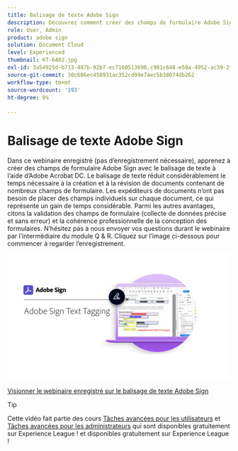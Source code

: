 ```yaml
---
title: Balisage de texte Adobe Sign
description: Découvrez comment créer des champs de formulaire Adobe Sign par balisage de texte à l’aide d’Adobe Acrobat DC
role: User, Admin
product: adobe sign
solution: Document Cloud
level: Experienced
thumbnail: KT-6402.jpg
exl-id: 3a54925d-b713-487b-92b7-ec7160513696,c981c640-e50a-4952-ac39-2f90d6d0cf08
source-git-commit: 30c606ec458931ac352cd99e7aec5b38074db262
workflow-type: tm+mt
source-wordcount: '193'
ht-degree: 0%

---
```


# Balisage de texte Adobe Sign

Dans ce webinaire enregistré (pas d’enregistrement nécessaire), apprenez à créer des champs de formulaire Adobe Sign avec le balisage de texte à l’aide d’Adobe Acrobat DC. Le balisage de texte réduit considérablement le temps nécessaire à la création et à la révision de documents contenant de nombreux champs de formulaire. Les expéditeurs de documents n’ont pas besoin de placer des champs individuels sur chaque document, ce qui représente un gain de temps considérable. Parmi les autres avantages, citons la validation des champs de formulaire (collecte de données précise et sans erreur) et la cohérence professionnelle de la conception des formulaires. N’hésitez pas à nous envoyer vos questions durant le webinaire par l’intermédiaire du module Q &amp; R. Cliquez sur l’image ci-dessous pour commencer à regarder l’enregistrement.

[![Visionner la session](../assets/Text-Tagging.png)](https://event.on24.com/wcc/r/2338276/415BE4603F60A61A546C0A91528B444F)

[Visionner le webinaire enregistré sur le balisage de texte Adobe Sign](https://event.on24.com/wcc/r/2338276/415BE4603F60A61A546C0A91528B444F)

>[!TIP]
>
>Cette vidéo fait partie des cours [Tâches avancées pour les utilisateurs](https://experienceleague.adobe.com/?recommended=Sign-U-1-2020.3) et [Tâches avancées pour les administrateurs](https://experienceleague.adobe.com/?recommended=Sign-A-1-2020.1) qui sont disponibles gratuitement sur Experience League ! et disponibles gratuitement sur Experience League !
